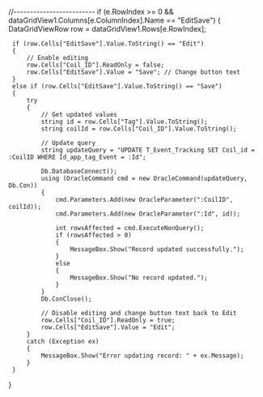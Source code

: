  //-------------------------
 if (e.RowIndex >= 0 && dataGridView1.Columns[e.ColumnIndex].Name == "EditSave")
 {
     DataGridViewRow row = dataGridView1.Rows[e.RowIndex];

     if (row.Cells["EditSave"].Value.ToString() == "Edit")
     {
         // Enable editing
         row.Cells["Coil_ID"].ReadOnly = false;
         row.Cells["EditSave"].Value = "Save"; // Change button text
     }
     else if (row.Cells["EditSave"].Value.ToString() == "Save")
     {
         try
         {
             // Get updated values
             string id = row.Cells["Tag"].Value.ToString();
             string coilId = row.Cells["Coil_ID"].Value.ToString();

             // Update query
             string updateQuery = "UPDATE T_Event_Tracking SET Coil_id = :CoilID WHERE Id_app_tag_Event = :Id";

             Db.DatabaseConnect();
             using (OracleCommand cmd = new OracleCommand(updateQuery, Db.Con))
             {
                 cmd.Parameters.Add(new OracleParameter(":CoilID", coilId));
                 cmd.Parameters.Add(new OracleParameter(":Id", id));

                 int rowsAffected = cmd.ExecuteNonQuery();
                 if (rowsAffected > 0)
                 {
                     MessageBox.Show("Record updated successfully.");
                 }
                 else
                 {
                     MessageBox.Show("No record updated.");
                 }
             }
             Db.ConClose();

             // Disable editing and change button text back to Edit
             row.Cells["Coil_ID"].ReadOnly = true;
             row.Cells["EditSave"].Value = "Edit";
         }
         catch (Exception ex)
         {
             MessageBox.Show("Error updating record: " + ex.Message);
         }
     }
 }
